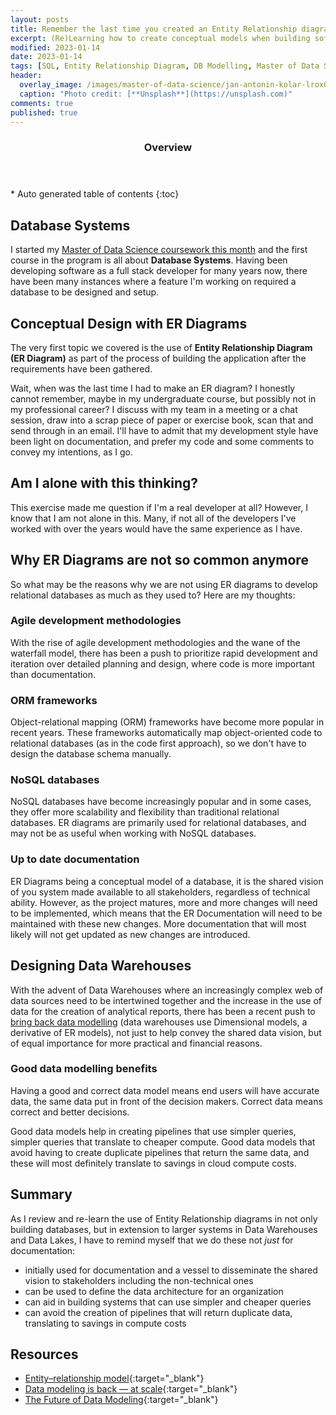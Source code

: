 ```yaml
---
layout: posts
title: Remember the last time you created an Entity Relationship diagram? I can't. 
excerpt: (Re)Learning how to create conceptual models when building software
modified: 2023-01-14
date: 2023-01-14
tags: [SQL, Entity Relationship Diagram, DB Modelling, Master of Data Science]
header: 
  overlay_image: /images/master-of-data-science/jan-antonin-kolar-lrox0shwjuq-unsplash.jpg
  caption: "Photo credit: [**Unsplash**](https://unsplash.com)"
comments: true
published: true
---
```


<section id="table-of-contents">
  <header>
    <h3>Overview</h3>
  </header>
  <div id="drawer" markdown="1">
  *  Auto generated table of contents
  {:toc}
  </div>
</section>

## Database Systems
I started my [Master of Data Science coursework this month](../master-of-data-science-coursework/) and the first course in the program is all about **Database Systems**. Having been developing software as a full stack developer for many years now, there have been many instances where a feature I'm working on required a database to be designed and setup.

## Conceptual Design with ER Diagrams

The very first topic we covered is the use of **Entity Relationship Diagram (ER Diagram)** as part of the process of building the application after the requirements have been gathered.

Wait, when was the last time I had to make an ER diagram? I honestly cannot remember, maybe in my undergraduate course, but possibly not in my professional career? I discuss with my team in a meeting or a chat session, draw into a scrap piece of paper or exercise book, scan that and send through in an email. I'll have to admit that my development style have been light on documentation, and prefer my code and some comments to convey my intentions, as I go. 

## Am I alone with this thinking?
This exercise made me question if I'm a real developer at all? However, I know that I am not alone in this. Many, if not all of the developers I've worked with over the years would have the same experience as I have. 

## Why ER Diagrams are not so common anymore

So what may be the reasons why we are not using ER diagrams to develop relational databases as much as they used to? Here are my thoughts:

### Agile development methodologies

With the rise of agile development methodologies and the wane of the waterfall model, there has been a push to prioritize rapid development and iteration over detailed planning and design, where code is more important than documentation. 

### ORM frameworks

Object-relational mapping (ORM) frameworks have become more popular in recent years. These frameworks automatically map object-oriented code to relational databases (as in the code first approach), so we don't have to design the database schema manually.

### NoSQL databases

NoSQL databases have become increasingly popular and in some cases, they offer more scalability and flexibility than traditional relational databases. ER diagrams are primarily used for relational databases, and may not be as useful when working with NoSQL databases.

### Up to date documentation

ER Diagrams being a conceptual model of a database, it is the shared vision of you system made available to all stakeholders, regardless of technical ability. However, as the project matures, more and more changes will need to be implemented, which means that the ER Documentation will need to be maintained with these new changes. More documentation that will most likely will not get updated as new changes are introduced. 

## Designing Data Warehouses
With the advent of Data Warehouses where an increasingly complex web of data sources need to be intertwined together and the increase in the use of data for the creation of analytical reports, there has been a recent push to [bring back data modelling](https://medium.com/the-future-of-data/data-modeling-is-back-at-scale-3b574e974654) (data warehouses use Dimensional models, a derivative of ER models), not just to help convey the shared data vision, but of equal importance for more practical and financial reasons.

### Good data modelling benefits
Having a good and correct data model means end users will have accurate data, the same data put in front of the decision makers. Correct data means correct and better decisions.

Good data models help in creating pipelines that use simpler queries, simpler queries that translate to cheaper compute. Good data models that avoid having to create duplicate pipelines that return the same data, and these will most definitely translate to savings in cloud compute costs.  

## Summary
As I review and re-learn the use of Entity Relationship diagrams in not only building databases, but in extension to larger systems in Data Warehouses and Data Lakes, I have to remind myself that we do these not *just* for documentation:

- initially used for documentation and a vessel to disseminate the shared vision to stakeholders including the non-technical ones
- can be used to define the data architecture for an organization
- can aid in building systems that can use simpler and cheaper queries
- can avoid the creation of pipelines that will return duplicate data, translating to savings in compute costs

## Resources
- [Entity–relationship model](https://en.wikipedia.org/wiki/Entity%E2%80%93relationship_model){:target="_blank"}
- [Data modeling is back — at scale](https://medium.com/the-future-of-data/data-modeling-is-back-at-scale-3b574e974654){:target="_blank"}
- [The Future of Data Modeling](https://www.linkedin.com/video/event/urn:li:ugcPost:6986056970424262656/?isInternal=true){:target="_blank"}


